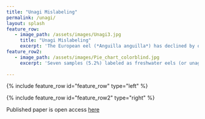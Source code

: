 ```yaml
---
title: "Unagi Mislabeling"
permalink: /unagi/
layout: splash
feature_row:
   - image_path: /assets/images/Unagi3.jpg
     title: "Unagi Mislabeling"
     excerpt: 'The European eel (*Anguilla anguilla*) has declined by over 90% since the early 1980s and has been listed as critically endangered. Yet, despite strict export bans from the European Union, the European eel is still sold illegally in many countries. Efforts to monitor the trade of European eels have been primarily concentrated in Asian markets where concerningly high rates of European eel have been reported. Comparably fewer studies have assessed the identities of eel samples from the United States (US), despite the obvious implications for eel conservation. To address this knowledge gap, we purchased 137 eel products (134 freshwater eels and three saltwater eels) from grocers, sushi bars, and restaurants in nine states across the US from 2019 to 2021.'
feature_row2:
   - image_path: /assets/images/Pie_chart_colorblind.jpg
     excerpt: 'Seven samples (5.2%) labeled as freshwater eels (or unagi) were identified as European eels using a combination of mitochondrial (cytochrome b) and nuclear (18S rRNA) restriction digestion assays, a fast and inexpensive molecular tool for seafood identification that can identify hybrids between European eels (*A. anguilla*) and American eels (*A. rostrata*). No hybrids between European and American eels were found and all seven samples identified with restriction digestion as European eels were confirmed by sequencing of cytochrome b and 18S rRNA. Frequency of European eels in US markets did not significantly correlate with state or retail type. Although illegal eel exports are likely reaching US consumers, the frequency of European eel samples in this study of the US market is much lower than found in other non-European countries.'  
 
---
```

{% include feature_row id="feature_row" type="left" %}

{% include feature_row id="feature_row2" type="right" %}

Published paper is open access [here](https://peerj.com/articles/14531/) 
